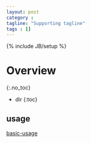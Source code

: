 ```yaml
---
layout: post
category :
tagline: "Supporting tagline"
tags : []
---
```

{% include JB/setup %}

# Overview
{:.no_toc}

* dir
{:toc}

## usage

[basic-usage](https://robots.thoughtbot.com/weechat-for-slacks-irc-gateway)
